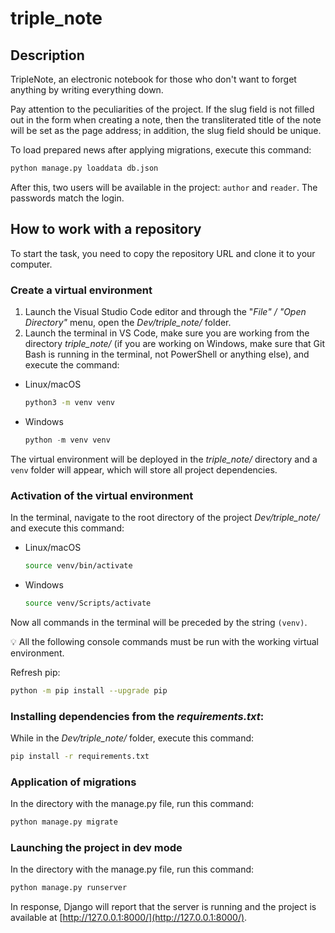 # triple_note

## Description
TripleNote, an electronic notebook for those who don't want to forget anything by writing everything down.

Pay attention to the peculiarities of the project. If the slug field is not filled out in the form when creating a note, then the transliterated title of the note will be set as the page address; in addition, the slug field should be unique.

To load prepared news after applying migrations, execute this command:
```bash
python manage.py loaddata db.json
```
After this, two users will be available in the project: `author` and `reader`.
The passwords match the login.


## How to work with a repository
To start the task, you need to copy the repository URL and clone it to your computer.  

  
### Create a virtual environment

1. Launch the Visual Studio Code editor and through the "*File"  / "Open Directory"* menu, open the *Dev/triple_note/* folder.
2. Launch the terminal in VS Code, make sure you are working from the directory *triple_note/* (if you are working on Windows, make sure that Git Bash is running in the terminal, not PowerShell or anything else), and execute the command:
- Linux/macOS
    
    ```bash
    python3 -m venv venv
    ```
    
- Windows
    
    ```python
    python -m venv venv
    ```
   
The virtual environment will be deployed in the *triple_note/* directory and a `venv` folder will appear, which will store all project dependencies.


### Activation of the virtual environment
In the terminal, navigate to the root directory of the project *Dev/triple_note/* and execute this command:
- Linux/macOS
    
    ```bash
    source venv/bin/activate
    ```
    
- Windows
    
    ```bash
    source venv/Scripts/activate
    ```
    

Now all commands in the terminal will be preceded by the string `(venv)`.

💡 All the following console commands must be run with the working virtual environment.

Refresh pip:

```bash
python -m pip install --upgrade pip
```

### Installing dependencies from the *requirements.txt*:
While in the *Dev/triple_note/* folder, execute this command:

```bash
pip install -r requirements.txt
```

### Application of migrations

    
In the directory with the manage.py file, run this command: 

```bash
python manage.py migrate
```

### Launching the project in dev mode

    
In the directory with the manage.py file, run this command:

```bash
python manage.py runserver
```

In response, Django will report that the server is running and the project is available at [http://127.0.0.1:8000/](http://127.0.0.1:8000/).
